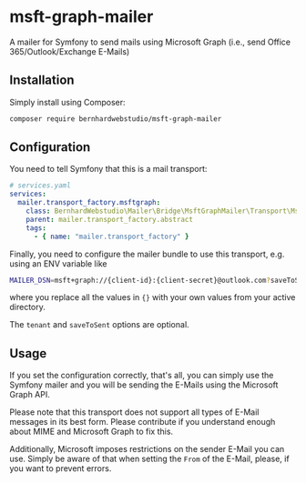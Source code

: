 # msft-graph-mailer

A mailer for Symfony to send mails using Microsoft Graph (i.e., send Office 365/Outlook/Exchange E-Mails)

## Installation

Simply install using Composer:

```bash
composer require bernhardwebstudio/msft-graph-mailer
```

## Configuration

You need to tell Symfony that this is a mail transport:

```yaml
# services.yaml
services:
  mailer.transport_factory.msftgraph:
    class: BernhardWebstudio\Mailer\Bridge\MsftGraphMailer\Transport\MsftGraphTransportFactory
    parent: mailer.transport_factory.abstract
    tags:
      - { name: "mailer.transport_factory" }
```

Finally, you need to configure the mailer bundle to use this transport,
e.g. using an ENV variable like

```bash
MAILER_DSN=msft+graph://{client-id}:{client-secret}@outlook.com?saveToSent=1&tenant={tenant-id}
```

where you replace all the values in `{}` with your own values from your active directory.

The `tenant` and `saveToSent` options are optional.

## Usage

If you set the configuration correctly, that's all, you can simply use the Symfony mailer
and you will be sending the E-Mails using the Microsoft Graph API.

Please note that this transport does not support all types of E-Mail messages in its best form.
Please contribute if you understand enough about MIME and Microsoft Graph to fix this.

Additionally, Microsoft imposes restrictions on the sender E-Mail you can use.
Simply be aware of that when setting the `From` of the E-Mail, please, if you want to prevent errors.
